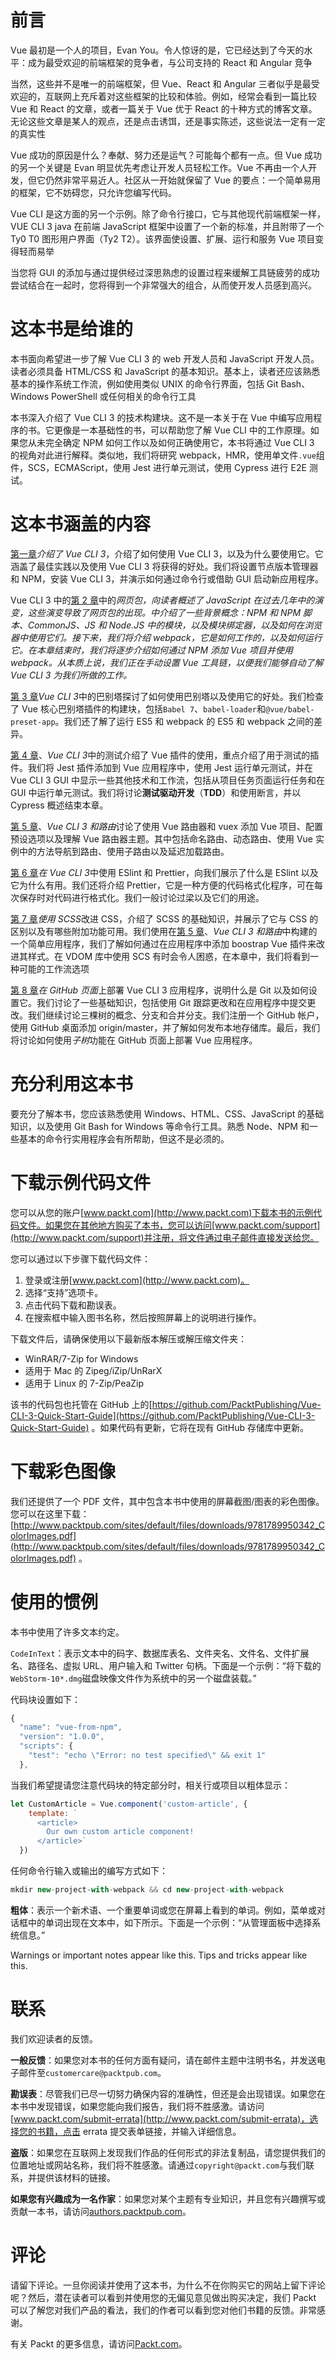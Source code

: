 # 前言

Vue 最初是一个人的项目，Evan You。令人惊讶的是，它已经达到了今天的水平：成为最受欢迎的前端框架的竞争者，与公司支持的 React 和 Angular 竞争

当然，这些并不是唯一的前端框架，但 Vue、React 和 Angular 三者似乎是最受欢迎的，互联网上充斥着对这些框架的比较和体验。例如，经常会看到一篇比较 Vue 和 React 的文章，或者一篇关于 Vue 优于 React 的十种方式的博客文章。无论这些文章是某人的观点，还是点击诱饵，还是事实陈述，这些说法一定有一定的真实性

Vue 成功的原因是什么？奉献、努力还是运气？可能每个都有一点。但 Vue 成功的另一个关键是 Evan 明显优先考虑让开发人员轻松工作。Vue 不再由一个人开发，但它仍然非常平易近人。社区从一开始就保留了 Vue 的要点：一个简单易用的框架，它不妨碍您，只允许您编写代码。

Vue CLI 是这方面的另一个示例。除了命令行接口，它与其他现代前端框架一样，VUE CLI 3 java 在前端 JavaScript 框架中设置了一个新的标准，并且附带了一个 Ty0 T0 图形用户界面（Ty2 T2）。该界面使设置、扩展、运行和服务 Vue 项目变得轻而易举

当您将 GUI 的添加与通过提供经过深思熟虑的设置过程来缓解工具链疲劳的成功尝试结合在一起时，您将得到一个非常强大的组合，从而使开发人员感到高兴。

# 这本书是给谁的

本书面向希望进一步了解 Vue CLI 3 的 web 开发人员和 JavaScript 开发人员。读者必须具备 HTML/CSS 和 JavaScript 的基本知识。基本上，读者还应该熟悉基本的操作系统工作流，例如使用类似 UNIX 的命令行界面，包括 Git Bash、Windows PowerShell 或任何相关的命令行工具

本书深入介绍了 Vue CLI 3 的技术构建块。这不是一本关于在 Vue 中编写应用程序的书。它更像是一本基础性的书，可以帮助您了解 Vue CLI 中的工作原理。如果您从未完全确定 NPM 如何工作以及如何正确使用它，本书将通过 Vue CLI 3 的视角对此进行解释。类似地，我们将研究 webpack，HMR，使用单文件`.vue`组件，SCS，ECMAScript，使用 Jest 进行单元测试，使用 Cypress 进行 E2E 测试。

# 这本书涵盖的内容

[第一章](1.html)*介绍了 Vue CLI 3*，介绍了如何使用 Vue CLI 3，以及为什么要使用它。它涵盖了最佳实践以及使用 Vue CLI 3 将获得的好处。我们将设置节点版本管理器和 NPM，安装 Vue CLI 3，并演示如何通过命令行或借助 GUI 启动新应用程序。

Vue CLI 3 中的[第 2 章](2.html)中的*网页包，向读者概述了 JavaScript 在过去几年中的演变，这些演变导致了网页包的出现。中介绍了一些背景概念：NPM 和 NPM 脚本、CommonJS、JS 和 Node.JS 中的模块，以及模块绑定器，以及如何在浏览器中使用它们。接下来，我们将介绍 webpack，它是如何工作的，以及如何运行它。在本章结束时，我们将逐步介绍如何通过 NPM 添加 Vue 项目并使用 webpack。从本质上说，我们正在手动设置 Vue 工具链，以便我们能够自动了解 Vue CLI 3 为我们所做的工作。*

[第 3 章](3.html)*Vue CLI 3*中的巴别塔探讨了如何使用巴别塔以及使用它的好处。我们检查了 Vue 核心巴别塔插件的构建块，包括`Babel 7`、`babel-loader`和`@vue/babel-preset-app`。我们还了解了运行 ES5 和 webpack 的 ES5 和 webpack 之间的差异。

[第 4 章](4.html)、*Vue CLI 3*中的测试介绍了 Vue 插件的使用，重点介绍了用于测试的插件。我们将 Jest 插件添加到 Vue 应用程序中，使用 Jest 运行单元测试，并在 Vue CLI 3 GUI 中显示一些其他技术和工作流，包括从项目任务页面运行任务和在 GUI 中运行单元测试。我们将讨论**测试驱动开发**（**TDD**）和使用断言，并以 Cypress 概述结束本章。

[第 5 章](5.html)、*Vue CLI 3 和路由*讨论了使用 Vue 路由器和 vuex 添加 Vue 项目、配置预设选项以及理解 Vue 路由器主题。其中包括命名路由、动态路由、使用 Vue 实例中的方法导航到路由、使用子路由以及延迟加载路由。

[第 6 章](6.html)*在 Vue CLI 3*中使用 ESlint 和 Prettier，向我们展示了什么是 ESlint 以及它为什么有用。我们还将介绍 Prettier，它是一种方便的代码格式化程序，可在每次保存时对代码进行格式化。我们一般讨论过梁以及它们的用途。

[第 7 章](7.html)*使用 SCSS*改进 CSS，介绍了 SCSS 的基础知识，并展示了它与 CSS 的区别以及有哪些附加功能可用。我们使用在[第 5 章](5.html)、*Vue CLI 3 和路由*中构建的一个简单应用程序，我们了解如何通过在应用程序中添加 boostrap Vue 插件来改进其样式。在 VDOM 库中使用 SCS 有时会令人困惑，在本章中，我们将看到一种可能的工作流选项

[第 8 章](8.html)*在 GitHub 页面*上部署 Vue CLI 3 应用程序，说明什么是 Git 以及如何设置它。我们讨论了一些基础知识，包括使用 Git 跟踪更改和在应用程序中提交更改。我们继续讨论三棵树的概念、分支和合并分支。我们注册一个 GitHub 帐户，使用 GitHub 桌面添加 origin/master，并了解如何发布本地存储库。最后，我们将讨论如何使用*子树*功能在 GitHub 页面上部署 Vue 应用程序。

# 充分利用这本书

要充分了解本书，您应该熟悉使用 Windows、HTML、CSS、JavaScript 的基础知识，以及使用 Git Bash for Windows 等命令行工具。熟悉 Node、NPM 和一些基本的命令行实用程序会有所帮助，但这不是必须的。

# 下载示例代码文件

您可以从您的账户[www.packt.com](http://www.packt.com)下载本书的示例代码文件。如果您在其他地方购买了本书，您可以访问[www.packt.com/support](http://www.packt.com/support)并注册，将文件通过电子邮件直接发送给您。

您可以通过以下步骤下载代码文件：

1.  登录或注册[www.packt.com](http://www.packt.com)。
2.  选择“支持”选项卡。
3.  点击代码下载和勘误表。
4.  在搜索框中输入图书名称，然后按照屏幕上的说明进行操作。

下载文件后，请确保使用以下最新版本解压或解压缩文件夹：

*   WinRAR/7-Zip for Windows
*   适用于 Mac 的 Zipeg/iZip/UnRarX
*   适用于 Linux 的 7-Zip/PeaZip

该书的代码包也托管在 GitHub 上的[https://github.com/PacktPublishing/Vue-CLI-3-Quick-Start-Guide](https://github.com/PacktPublishing/Vue-CLI-3-Quick-Start-Guide) 。如果代码有更新，它将在现有 GitHub 存储库中更新。

# 下载彩色图像

我们还提供了一个 PDF 文件，其中包含本书中使用的屏幕截图/图表的彩色图像。您可以在这里下载：[http://www.packtpub.com/sites/default/files/downloads/9781789950342_ColorImages.pdf](http://www.packtpub.com/sites/default/files/downloads/9781789950342_ColorImages.pdf) 。

# 使用的惯例

本书中使用了许多文本约定。

`CodeInText`：表示文本中的码字、数据库表名、文件夹名、文件名、文件扩展名、路径名、虚拟 URL、用户输入和 Twitter 句柄。下面是一个示例：“将下载的`WebStorm-10*.dmg`磁盘映像文件作为系统中的另一个磁盘装载。”

代码块设置如下：

```js
{
  "name": "vue-from-npm",
  "version": "1.0.0",
  "scripts": {
    "test": "echo \"Error: no test specified\" && exit 1"
  },
```

当我们希望提请您注意代码块的特定部分时，相关行或项目以粗体显示：

```js
let CustomArticle = Vue.component('custom-article', {
    template: `
      <article>
        Our own custom article component!
      </article>`
  })
```

任何命令行输入或输出的编写方式如下：

```js
mkdir new-project-with-webpack && cd new-project-with-webpack
```

**粗体**：表示一个新术语、一个重要单词或您在屏幕上看到的单词。例如，菜单或对话框中的单词出现在文本中，如下所示。下面是一个示例：“从管理面板中选择系统信息。”

Warnings or important notes appear like this. Tips and tricks appear like this.

# 联系

我们欢迎读者的反馈。

**一般反馈**：如果您对本书的任何方面有疑问，请在邮件主题中注明书名，并发送电子邮件至`customercare@packtpub.com`。

**勘误表**：尽管我们已尽一切努力确保内容的准确性，但还是会出现错误。如果您在本书中发现错误，如果您能向我们报告，我们将不胜感激。请访问[www.packt.com/submit-errata](http://www.packt.com/submit-errata)，选择您的书籍，点击 errata 提交表单链接，并输入详细信息。

**盗版**：如果您在互联网上发现我们作品的任何形式的非法复制品，请您提供我们的位置地址或网站名称，我们将不胜感激。请通过`copyright@packt.com`与我们联系，并提供该材料的链接。

**如果您有兴趣成为一名作家**：如果您对某个主题有专业知识，并且您有兴趣撰写或贡献一本书，请访问[authors.packtpub.com](http://authors.packtpub.com/)。

# 评论

请留下评论。一旦你阅读并使用了这本书，为什么不在你购买它的网站上留下评论呢？然后，潜在读者可以看到并使用您的无偏见意见做出购买决定，我们 Packt 可以了解您对我们产品的看法，我们的作者可以看到您对他们书籍的反馈。非常感谢。

有关 Packt 的更多信息，请访问[Packt.com](http://www.packt.com/)。